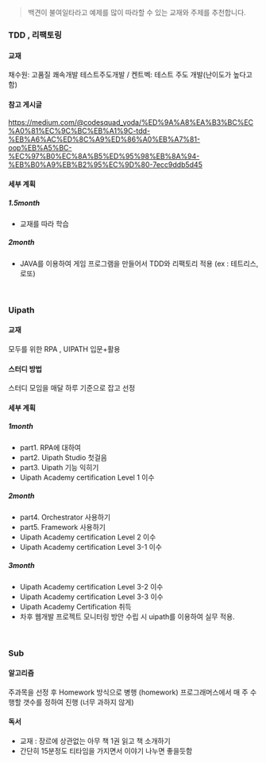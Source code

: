 > 백견이 불여일타라고 예제를 많이 따라할 수 있는 교재와 주제를 추천합니다.
### TDD , 리팩토링
#### 교재
채수원: 고품질 쾌속개발 테스트주도개발 / 켄트벡: 테스트 주도 개발(난이도가 높다고 함)

#### 참고 게시글
https://medium.com/@codesquad_yoda/%ED%9A%A8%EA%B3%BC%EC%A0%81%EC%9C%BC%EB%A1%9C-tdd-%EB%A6%AC%ED%8C%A9%ED%86%A0%EB%A7%81-oop%EB%A5%BC-%EC%97%B0%EC%8A%B5%ED%95%98%EB%8A%94-%EB%B0%A9%EB%B2%95%EC%9D%80-7ecc9ddb5d45

#### 세부 계획
##### 1.5month
* 교재를 따라 학습
##### 2month
* JAVA를 이용하여 게임 프로그램을 만들어서 TDD와 리팩토리 적용 (ex : 테트리스, 로또)
  
<br>

### Uipath 
#### 교재
모두를 위한 RPA , UIPATH 입문+활용

#### 스터디 방법
스터디 모임을 매달 하루 기준으로 잡고 선정

#### 세부 계획
##### 1month
* part1. RPA에 대하여
* part2. Uipath Studio 첫걸음
* part3. Uipath 기능 익히기
* Uipath Academy certification Level 1 이수
        
##### 2month
* part4. Orchestrator 사용하기
* part5. Framework 사용하기
* Uipath Academy certification Level 2 이수
* Uipath Academy certification Level 3-1 이수

##### 3month
* Uipath Academy certification Level 3-2 이수
* Uipath Academy certification Level 3-3 이수
* Uipath Academy Certification 취득
* 차후 웹개발 프로젝트 모니터링 방안 수립 시 uipath를 이용하여 실무 적용.

<br/>

### Sub
#### 알고리즘
주과목을 선정 후 Homework 방식으로 병행 (homework)
프로그래머스에서 매 주 수행할 갯수를 정하여 진행  (너무 과하지 않게)
   
#### 독서
* 교재 : 장르에 상관없는 아무 책 1권 읽고 책 소개하기
* 간단히 15분정도 티타임을 가지면서 이야기 나누면 좋을듯함
  



